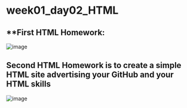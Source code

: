 # week01_day02_HTML

## **First HTML Homework:

![image](https://user-images.githubusercontent.com/72529306/135941202-b137bf57-fded-4fae-a0a1-9a81bf21617e.png)


## **Second HTML Homework is to create a simple HTML site advertising your GitHub and your HTML skills**

![image](https://user-images.githubusercontent.com/72529306/135941279-ee7ba0b5-a347-4bd1-adaa-df5388aa599d.png)

